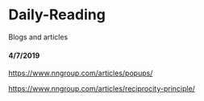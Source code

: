 # Daily-Reading
Blogs and articles 

#### 4/7/2019
https://www.nngroup.com/articles/popups/

https://www.nngroup.com/articles/reciprocity-principle/
